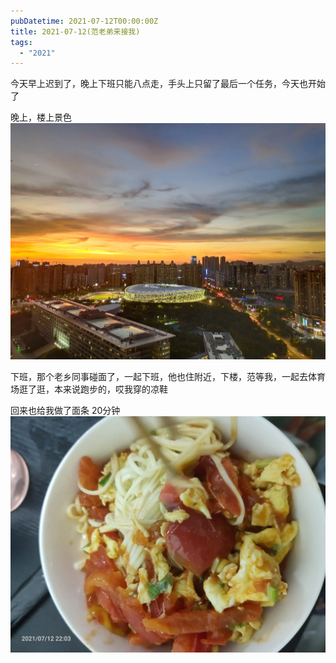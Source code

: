 ```yaml
---
pubDatetime: 2021-07-12T00:00:00Z
title: 2021-07-12(范老弟来接我)
tags:
  - "2021"
---
```


今天早上迟到了，晚上下班只能八点走，手头上只留了最后一个任务，今天也开始了

晚上，楼上景色![](../../img/6904315-69817a8a96f1f6b1.jpg)

下班，那个老乡同事碰面了，一起下班，他也住附近，下楼，范等我，一起去体育场逛了逛，本来说跑步的，哎我穿的凉鞋

回来也给我做了面条
20分钟![](../../img/6904315-42e2537a19ff08b3.jpg)

